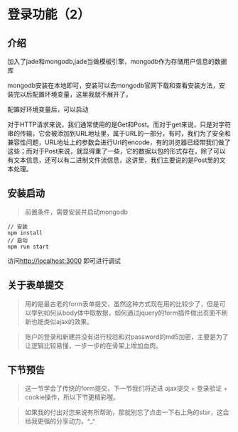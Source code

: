 # 登录功能（2）
## 介绍
加入了jade和mongodb,jade当做模板引擎，mongodb作为存储用户信息的数据库

mongodb安装在本地即可，安装可以去mongodb官网下载和查看安装方法，安装完以后配置环境变量，这里我就不展开了。

配置好环境变量后，可以启动

对于HTTP请求来说，我们通常使用的是Get和Post。而对于get来说，只是对字符串的传输，它会被添加到URL地址里，属于URL的一部分，有时，我们为了安全和兼容性问题，URL地址上的参数会进行Url的encode，有的浏览器已经带我们做了这些；而对于Post来说，就显得重了一些，它的数据以包的形式存在，除了可以有文本信息，还可以有二进制文件流信息，这讲里，我们主要说的是Post里的文本处理。

## 安装启动
> 前置条件，需要安装并启动mongodb

```
// 安装
npm install 
// 启动
npm run start

```
访问[http://localhost:3000](http://localhost:3000) 即可进行调试

## 关于表单提交
> 用的是最古老的form表单提交，虽然这种方式现在用的比较少了，但是可以学到如何从body体中取数据，如何通过jquery的form插件做出页面不刷新也能类似ajax的效果。

> 账户的登录和新建并没有进行校验和对password的md5加密，主要是为了让逻辑比较易懂，一步一步的在骨架上增加血肉。

## 下节预告

> 这一节学会了传统的form提交，下一节我们将迈进 ajax提交 + 登录验证 + cookie操作，所以下节更精彩喔。

> 如果我的付出对您来说有所帮助，那就别忘了点击一下右上角的star，这会给我更强的分享动力。^_^





